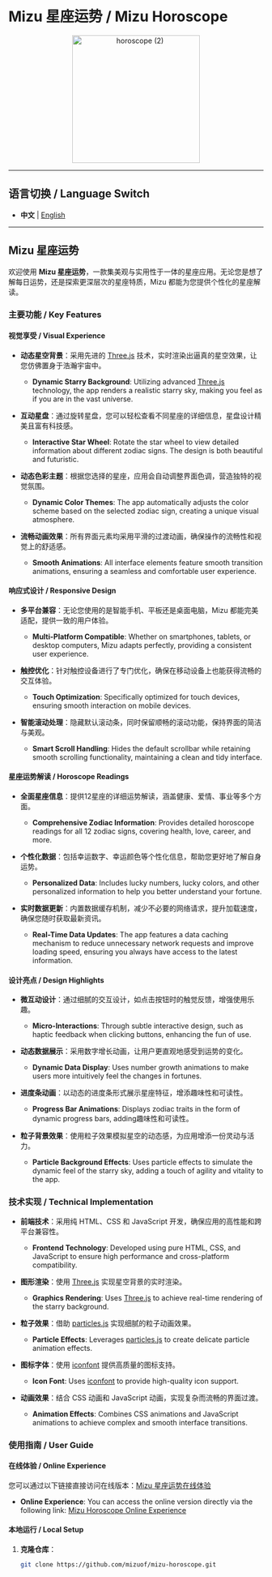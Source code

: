 # Mizu 星座运势 / Mizu Horoscope

<center><img width="252" alt="horoscope (2)" src="https://github.com/user-attachments/assets/81809f44-e0b0-4f03-8582-b5ace5c2595d" /></center>

---

## 语言切换 / Language Switch

- **中文** | [English](#mizu-horoscope)

---

## Mizu 星座运势

欢迎使用 **Mizu 星座运势**，一款集美观与实用性于一体的星座应用。无论您是想了解每日运势，还是探索更深层次的星座特质，Mizu 都能为您提供个性化的星座解读。

### 主要功能 / Key Features

#### 视觉享受 / Visual Experience

- **动态星空背景**：采用先进的 [Three.js](https://threejs.org/) 技术，实时渲染出逼真的星空效果，让您仿佛置身于浩瀚宇宙中。
  - **Dynamic Starry Background**: Utilizing advanced [Three.js](https://threejs.org/) technology, the app renders a realistic starry sky, making you feel as if you are in the vast universe.

- **互动星盘**：通过旋转星盘，您可以轻松查看不同星座的详细信息，星盘设计精美且富有科技感。
  - **Interactive Star Wheel**: Rotate the star wheel to view detailed information about different zodiac signs. The design is both beautiful and futuristic.

- **动态色彩主题**：根据您选择的星座，应用会自动调整界面色调，营造独特的视觉氛围。
  - **Dynamic Color Themes**: The app automatically adjusts the color scheme based on the selected zodiac sign, creating a unique visual atmosphere.

- **流畅动画效果**：所有界面元素均采用平滑的过渡动画，确保操作的流畅性和视觉上的舒适感。
  - **Smooth Animations**: All interface elements feature smooth transition animations, ensuring a seamless and comfortable user experience.

#### 响应式设计 / Responsive Design

- **多平台兼容**：无论您使用的是智能手机、平板还是桌面电脑，Mizu 都能完美适配，提供一致的用户体验。
  - **Multi-Platform Compatible**: Whether on smartphones, tablets, or desktop computers, Mizu adapts perfectly, providing a consistent user experience.

- **触控优化**：针对触控设备进行了专门优化，确保在移动设备上也能获得流畅的交互体验。
  - **Touch Optimization**: Specifically optimized for touch devices, ensuring smooth interaction on mobile devices.

- **智能滚动处理**：隐藏默认滚动条，同时保留顺畅的滚动功能，保持界面的简洁与美观。
  - **Smart Scroll Handling**: Hides the default scrollbar while retaining smooth scrolling functionality, maintaining a clean and tidy interface.

#### 星座运势解读 / Horoscope Readings

- **全面星座信息**：提供12星座的详细运势解读，涵盖健康、爱情、事业等多个方面。
  - **Comprehensive Zodiac Information**: Provides detailed horoscope readings for all 12 zodiac signs, covering health, love, career, and more.

- **个性化数据**：包括幸运数字、幸运颜色等个性化信息，帮助您更好地了解自身运势。
  - **Personalized Data**: Includes lucky numbers, lucky colors, and other personalized information to help you better understand your fortune.

- **实时数据更新**：内置数据缓存机制，减少不必要的网络请求，提升加载速度，确保您随时获取最新资讯。
  - **Real-Time Data Updates**: The app features a data caching mechanism to reduce unnecessary network requests and improve loading speed, ensuring you always have access to the latest information.

#### 设计亮点 / Design Highlights

- **微互动设计**：通过细腻的交互设计，如点击按钮时的触觉反馈，增强使用乐趣。
  - **Micro-Interactions**: Through subtle interactive design, such as haptic feedback when clicking buttons, enhancing the fun of use.

- **动态数据展示**：采用数字增长动画，让用户更直观地感受到运势的变化。
  - **Dynamic Data Display**: Uses number growth animations to make users more intuitively feel the changes in fortunes.

- **进度条动画**：以动态的进度条形式展示星座特征，增添趣味性和可读性。
  - **Progress Bar Animations**: Displays zodiac traits in the form of dynamic progress bars, adding趣味性和可读性。

- **粒子背景效果**：使用粒子效果模拟星空的动态感，为应用增添一份灵动与活力。
  - **Particle Background Effects**: Uses particle effects to simulate the dynamic feel of the starry sky, adding a touch of agility and vitality to the app.

### 技术实现 / Technical Implementation

- **前端技术**：采用纯 HTML、CSS 和 JavaScript 开发，确保应用的高性能和跨平台兼容性。
  - **Frontend Technology**: Developed using pure HTML, CSS, and JavaScript to ensure high performance and cross-platform compatibility.

- **图形渲染**：使用 [Three.js](https://threejs.org/) 实现星空背景的实时渲染。
  - **Graphics Rendering**: Uses [Three.js](https://threejs.org/) to achieve real-time rendering of the starry background.

- **粒子效果**：借助 [particles.js](https://vincentgarreau.com/particles.js/) 实现细腻的粒子动画效果。
  - **Particle Effects**: Leverages [particles.js](https://vincentgarreau.com/particles.js/) to create delicate particle animation effects.

- **图标字体**：使用 [iconfont](https://www.iconfont.cn/) 提供高质量的图标支持。
  - **Icon Font**: Uses [iconfont](https://www.iconfont.cn/) to provide high-quality icon support.

- **动画效果**：结合 CSS 动画和 JavaScript 动画，实现复杂而流畅的界面过渡。
  - **Animation Effects**: Combines CSS animations and JavaScript animations to achieve complex and smooth interface transitions.

### 使用指南 / User Guide

#### 在线体验 / Online Experience

您可以通过以下链接直接访问在线版本：[Mizu 星座运势在线体验](https://xz.mizu7.top/)
  - **Online Experience**: You can access the online version directly via the following link: [Mizu Horoscope Online Experience](https://xz.mizu7.top/)

#### 本地运行 / Local Setup

1. **克隆仓库**：
   ```bash
   git clone https://github.com/mizuof/mizu-horoscope.git
